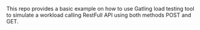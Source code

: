 This repo provides a basic example on how to use Gatling load testing tool to simulate a workload calling RestFull API using both methods POST and GET.
